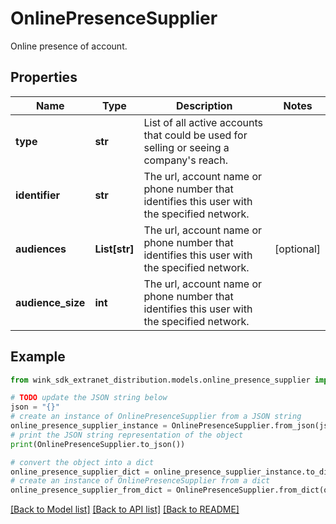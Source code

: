 # OnlinePresenceSupplier

Online presence of account.

## Properties

Name | Type | Description | Notes
------------ | ------------- | ------------- | -------------
**type** | **str** | List of all active accounts that could be used for selling or seeing a company&#39;s reach. | 
**identifier** | **str** | The url, account name or phone number that identifies this user with the specified network. | 
**audiences** | **List[str]** | The url, account name or phone number that identifies this user with the specified network. | [optional] 
**audience_size** | **int** | The url, account name or phone number that identifies this user with the specified network. | 

## Example

```python
from wink_sdk_extranet_distribution.models.online_presence_supplier import OnlinePresenceSupplier

# TODO update the JSON string below
json = "{}"
# create an instance of OnlinePresenceSupplier from a JSON string
online_presence_supplier_instance = OnlinePresenceSupplier.from_json(json)
# print the JSON string representation of the object
print(OnlinePresenceSupplier.to_json())

# convert the object into a dict
online_presence_supplier_dict = online_presence_supplier_instance.to_dict()
# create an instance of OnlinePresenceSupplier from a dict
online_presence_supplier_from_dict = OnlinePresenceSupplier.from_dict(online_presence_supplier_dict)
```
[[Back to Model list]](../README.md#documentation-for-models) [[Back to API list]](../README.md#documentation-for-api-endpoints) [[Back to README]](../README.md)


